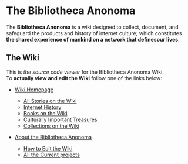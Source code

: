 # The Bibliotheca Anonoma
 
The **Bibliotheca Anonoma** is a wiki designed to collect,
document, and safeguard the products and history of internet culture;
which constitutes
**the shared experience of mankind on a network that definesour lives**. 

## The Wiki

This is *the source code viewer* for the Bibliotheca Anonoma Wiki.  
To **actually view and edit the Wiki** follow one of the links below:

* [Wiki Homepage](https://github.com/bibanon/bibanon/wiki)
  * [All Stories on the Wiki](https://github.com/bibanon/bibanon/wiki/Stories)
  * [Internet History](https://github.com/bibanon/bibanon/wiki/History)
  * [Books on the Wiki](https://github.com/bibanon/bibanon/wiki/Books)
  * [Culturally Important Treasures](https://github.com/bibanon/bibanon/wiki/Culturally-Important-Treasures)
  * [Collections on the Wiki](https://github.com/bibanon/bibanon/wiki/Collections)
  
* [About the Bibliotheca Anonoma](https://github.com/bibanon/bibanon/wiki/Bibliotheca-Anonoma)  
  * [How to Edit the Wiki](https://github.com/bibanon/bibanon/wiki/Editing)
  * [All the Current projects](https://github.com/bibanon/bibanon/wiki/Current-projects)


